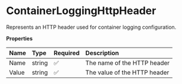 # ContainerLoggingHttpHeader

Represents an HTTP header used for container logging configuration.

**Properties**

| Name  | Type   | Required | Description                  |
| :---- | :----- | :------- | :--------------------------- |
| Name  | string | ✅       | The name of the HTTP header  |
| Value | string | ✅       | The value of the HTTP header |
